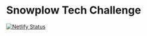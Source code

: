 # Snowplow Tech Challenge

[![Netlify Status](https://api.netlify.com/api/v1/badges/eaf4317c-76cf-42ad-bcd1-81a12df7ee84/deploy-status)](https://app.netlify.com/sites/snowplow-tech-challenge/deploys)
